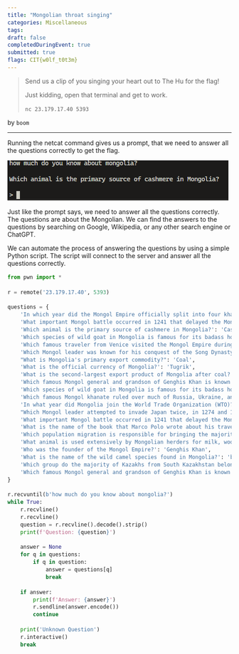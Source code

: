 ```yaml
---
title: "Mongolian throat singing"
categories: Miscellaneous
tags: 
draft: false
completedDuringEvent: true
submitted: true
flags: CIT{w0lf_t0t3m}
---
```

> Send us a clip of you singing your heart out to The Hu for the flag!
>
> Just kidding, open that terminal and get to work.
>
> `nc 23.179.17.40 5393`

by `boom`

---

Running the netcat command gives us a prompt, that we need to answer all the questions correctly to get the flag.

![alt text](image.png)

Just like the prompt says, we need to answer all the questions correctly. The questions are about the Mongolian. We can find the answers to the questions by searching on Google, Wikipedia, or any other search engine or ChatGPT.

We can automate the process of answering the questions by using a simple Python script. The script will connect to the server and answer all the questions correctly.

```py
from pwn import *

r = remote('23.179.17.40', 5393)

questions = {
    'In which year did the Mongol Empire officially split into four khanates?': '1260',
    'What important Mongol battle occurred in 1241 that delayed the Mongol invasion of Europe?': 'Battle of Legnica',
    'Which animal is the primary source of cashmere in Mongolia?': 'Cashmere goats',
    'Which species of wild goat in Mongolia is famous for its badass horns?': 'Siberian ibex',
    'Which famous traveler from Venice visited the Mongol Empire during the reign of Kublai Khan?': 'Marco Polo',
    'Which Mongol leader was known for his conquest of the Song Dynasty in China?': 'Kublai Khan',
    "What is Mongolia's primary export commodity?": 'Coal',
    'What is the official currency of Mongolia?': 'Tugrik',
    'What is the second-largest export product of Mongolia after coal?': 'Copper',
    'Which famous Mongol general and grandson of Genghis Khan is known for leading the conquest of the Ilkhanate in Persia?': 'Hulegu Khan',
    'Which species of wild goat in Mongolia is famous for its badass horns?': 'Markhor',
    'Which famous Mongol khanate ruled over much of Russia, Ukraine, and parts of Central Asia during the 13th and 14th centuries?': 'Golden Horde',
    'In what year did Mongolia join the World Trade Organization (WTO)?': '1997',
    "Which Mongol leader attempted to invade Japan twice, in 1274 and 1281, but was thwarted by powerful typhoons, known as the 'kamikaze' winds?": 'Kublai Khan',
    'What important Mongol battle occurred in 1241 that delayed the Mongol invasion of Europe?': 'The Battle of Mohi',
    'What is the name of the book that Marco Polo wrote about his travels to the Mongol Empire?': 'The Travels of Marco Polo',
    'Which population migration is responsible for bringing the majority of Y-chromosomal lineages in South Kazakhstan?': "Niru'un Mongols",
    'What animal is used extensively by Mongolian herders for milk, wool, and meat?': 'Yak',
    'Who was the founder of the Mongol Empire?': 'Genghis Khan',
    'What is the name of the wild camel species found in Mongolia?': 'bactrian camels',
    'Which group do the majority of Kazakhs from South Kazakhstan belong to?': 'Senior Zhuz',
    'Which famous Mongol general and grandson of Genghis Khan is known for leading the conquest of the Ilkhanate in Persia?': 'Hulegu Khan'
}

r.recvuntil(b'how much do you know about mongolia?')
while True:
    r.recvline()
    r.recvline()
    question = r.recvline().decode().strip()
    print(f'Question: {question}')

    answer = None
    for q in questions:
        if q in question:
            answer = questions[q]
            break

    if answer:
        print(f'Answer: {answer}')
        r.sendline(answer.encode())
        continue

    print('Unknown Question')
    r.interactive()
    break
```
